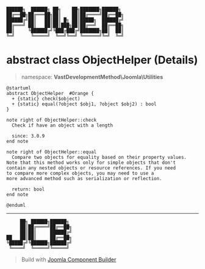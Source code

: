 ```
██████╗  ██████╗ ██╗    ██╗███████╗██████╗
██╔══██╗██╔═══██╗██║    ██║██╔════╝██╔══██╗
██████╔╝██║   ██║██║ █╗ ██║█████╗  ██████╔╝
██╔═══╝ ██║   ██║██║███╗██║██╔══╝  ██╔══██╗
██║     ╚██████╔╝╚███╔███╔╝███████╗██║  ██║
╚═╝      ╚═════╝  ╚══╝╚══╝ ╚══════╝╚═╝  ╚═╝
```
# abstract class ObjectHelper (Details)
> namespace: **VastDevelopmentMethod\Joomla\Utilities**
```uml
@startuml
abstract ObjectHelper  #Orange {
  + {static} check($object)
  + {static} equal(?object $obj1, ?object $obj2) : bool
}

note right of ObjectHelper::check
  Check if have an object with a length

  since: 3.0.9
end note

note right of ObjectHelper::equal
  Compare two objects for equality based on their property values.
Note that this method works only for simple objects that don't
contain any nested objects or resource references. If you need
to compare more complex objects, you may need to use a
more advanced method such as serialization or reflection.

  return: bool
end note
 
@enduml
```

---
```
     ██╗ ██████╗██████╗
     ██║██╔════╝██╔══██╗
     ██║██║     ██████╔╝
██   ██║██║     ██╔══██╗
╚█████╔╝╚██████╗██████╔╝
 ╚════╝  ╚═════╝╚═════╝
```
> Build with [Joomla Component Builder](https://git.vdm.dev/joomla/Component-Builder)

